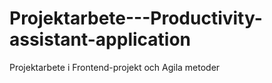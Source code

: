 # Projektarbete---Productivity-assistant-application
Projektarbete i Frontend-projekt och Agila metoder
